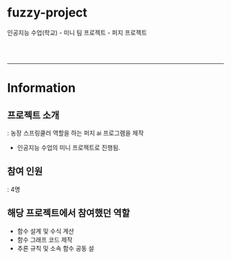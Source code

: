 # fuzzy-project
인공지능 수업(학교) -  미니 팀 프로젝트 - 퍼지 프로젝트

<br><br>
<hr>

# Information
## 프로젝트 소개
: 농장 스프링쿨러 역할을 하는 퍼지 ai 프로그램을 제작
* 인공지능 수업의 미니 프로젝트로 진행됨.

## 참여 인원
: 4명 

## 해당 프로젝트에서 참여했던 역할
* 함수 설계 및 수식 계산
* 함수 그래프 코드 제작
* 추론 규칙 및 소속 함수 공동 설
